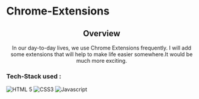 # Chrome-Extensions
<h2 align="center">Overview</h2>

<p align="center">  In our day-to-day lives, we use Chrome Extensions frequently. I will add some extensions that will help to make life easier somewhere.It would be much more exciting. </p>


  

 ### Tech-Stack used :

  ![HTML 5](https://img.shields.io/badge/HTML5-E34F26?style=for-the-badge&logo=html5&logoColor=white)
  ![CSS3](https://img.shields.io/badge/CSS3-1572B6?style=for-the-badge&logo=css3&logoColor=white)
  ![Javascript](https://img.shields.io/badge/JavaScript-323330?style=for-the-badge&logo=javascript&logoColor=F7DF1E)
